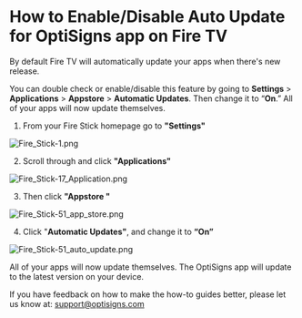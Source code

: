 # How to Enable/Disable Auto Update for OptiSigns app on Fire TV

By default Fire TV will automatically update your apps when there's new release.

You can double check or enable/disable this feature by going to **Settings** > **Applications** > **Appstore** > **Automatic Updates**. Then change it to “**On**.” All of your apps will now update themselves.

1. From your Fire Stick homepage go to **"Settings"**

![Fire_Stick-1.png](https://support.optisigns.com/hc/article_attachments/1500012115741)

2. Scroll through and click **"Applications"**

![Fire_Stick-17_Application.png](https://support.optisigns.com/hc/article_attachments/1500011814382)

3. Then click **"Appstore "**

![Fire_Stick-51_app_store.png](https://support.optisigns.com/hc/article_attachments/1500011814402)

4. Click "**Automatic Updates"**, and change it to **“On”**

![Fire_Stick-51_auto_update.png](https://support.optisigns.com/hc/article_attachments/1500011814422)

All of your apps will now update themselves. The OptiSigns app will update to the latest version on your device.

If you have feedback on how to make the how-to guides better, please let us know at: [support@optisigns.com](mailto:support@optisigns.com)